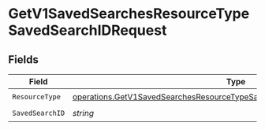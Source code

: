 # GetV1SavedSearchesResourceTypeSavedSearchIDRequest


## Fields

| Field                                                                                                                                                                      | Type                                                                                                                                                                       | Required                                                                                                                                                                   | Description                                                                                                                                                                |
| -------------------------------------------------------------------------------------------------------------------------------------------------------------------------- | -------------------------------------------------------------------------------------------------------------------------------------------------------------------------- | -------------------------------------------------------------------------------------------------------------------------------------------------------------------------- | -------------------------------------------------------------------------------------------------------------------------------------------------------------------------- |
| `ResourceType`                                                                                                                                                             | [operations.GetV1SavedSearchesResourceTypeSavedSearchIDPathParamResourceType](../../models/operations/getv1savedsearchesresourcetypesavedsearchidpathparamresourcetype.md) | :heavy_check_mark:                                                                                                                                                         | N/A                                                                                                                                                                        |
| `SavedSearchID`                                                                                                                                                            | *string*                                                                                                                                                                   | :heavy_check_mark:                                                                                                                                                         | N/A                                                                                                                                                                        |